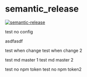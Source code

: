 # semantic_release
[![semantic-release](https://img.shields.io/badge/%20%20%F0%9F%93%A6%F0%9F%9A%80-semantic--release-e10079.svg)](https://github.com/semantic-release/semantic-release)

test no config

asdfasdf

test when change
test when change 2

test md master 1
test md master 2

test no npm token
test no npm token2